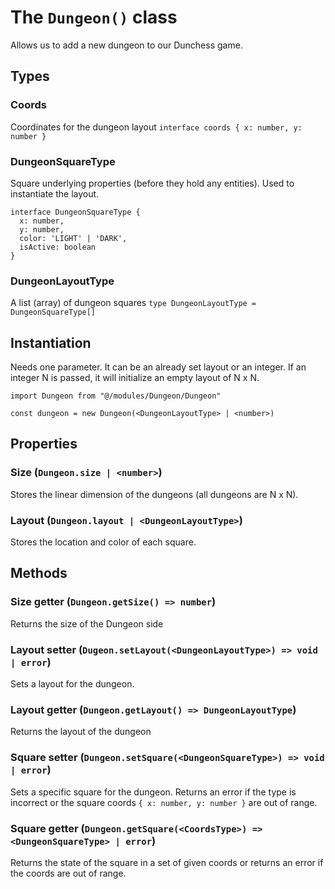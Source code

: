 # The `Dungeon()` class
Allows us to add a new dungeon to our Dunchess game.
## Types
### Coords
Coordinates for the dungeon layout
`interface coords { x: number, y: number }`
### DungeonSquareType
Square underlying properties (before they hold any entities). Used to instantiate the layout.
```
interface DungeonSquareType {
  x: number,
  y: number,
  color: 'LIGHT' | 'DARK',
  isActive: boolean
}
```
### DungeonLayoutType
A list (array) of dungeon squares
`type DungeonLayoutType = DungeonSquareType[]`
## Instantiation
Needs one parameter. It can be an already set layout or an integer. If an integer N is passed, it will initialize an empty layout of N x N.
```
import Dungeon from "@/modules/Dungeon/Dungeon"

const dungeon = new Dungeon(<DungeonLayoutType> | <number>)
```
## Properties
### Size (`Dungeon.size | <number>`)
Stores the linear dimension of the dungeons (all dungeons are N x N).
### Layout (`Dungeon.layout | <DungeonLayoutType>`)
Stores the location and color of each square.
## Methods
### Size getter (`Dungeon.getSize() => number`)
Returns the size of the Dungeon side
### Layout setter (`Dugeon.setLayout(<DungeonLayoutType>) => void | error`)
Sets a layout for the dungeon.
### Layout getter (`Dungeon.getLayout() => DungeonLayoutType`)
Returns the layout of the dungeon
### Square setter (`Dungeon.setSquare(<DungeonSquareType>) => void | error`)
Sets a specific square for the dungeon. Returns an error if the type is incorrect or the square coords `{ x: number, y: number }` are out of range.
### Square getter (`Dungeon.getSquare(<CoordsType>) => <DungeonSquareType> | error`)
Returns the state of the square in a set of given coords or returns an error if the coords are out of range.
